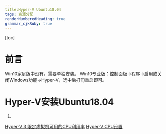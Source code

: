 ```yaml
---
title:Hyper-V Ubuntu18.04
tags: 资源分配
renderNumberedHeading: true
grammar_cjkRuby: true
---
```


[toc]

# 前言
Win10家庭版中没有，需要单独安装。
Win10专业版：控制面板->程序->启用或关闭Windows功能->Hyper-V，选中后打勾重启即可。

# Hyper-V安装Ubuntu18.04
1. 

[Hyper-V 3 限定虚拟机可用的CPU利用率](https://blog.51cto.com/wangshujiang/936269)
[Hyper-V CPU设置](https://jingyan.baidu.com/article/6181c3e08ccc65152ef153b4.html)
